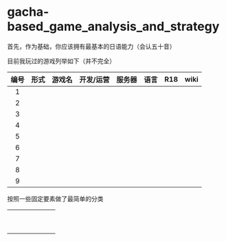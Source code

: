 # gacha-based_game_analysis_and_strategy

首先，作为基础，你应该拥有最基本的日语能力（会认五十音）

目前我玩过的游戏列举如下（并不完全）

| 编号 | 形式 | 游戏名 | 开发/运营 | 服务器 | 语言 | R18  | wiki |
| :--: | ---- | ------ | --------- | :----: | :--: | :--: | ---- |
|  1   |      |        |           |        |      |      |      |
|  2   |      |        |           |        |      |      |      |
|  3   |      |        |           |        |      |      |      |
|  4   |      |        |           |        |      |      |      |
|  5   |      |        |           |        |      |      |      |
|  6   |      |        |           |        |      |      |      |
|  7   |      |        |           |        |      |      |      |
|  8   |      |        |           |        |      |      |      |
|  9   |      |        |           |        |      |      |      |

按照一些固定要素做了最简单的分类

|      |      |      |      |      |      |      |
| ---- | ---- | ---- | ---- | ---- | ---- | ---- |
|      |      |      |      |      |      |      |
|      |      |      |      |      |      |      |
|      |      |      |      |      |      |      |
|      |      |      |      |      |      |      |
|      |      |      |      |      |      |      |
|      |      |      |      |      |      |      |
|      |      |      |      |      |      |      |
|      |      |      |      |      |      |      |
|      |      |      |      |      |      |      |

